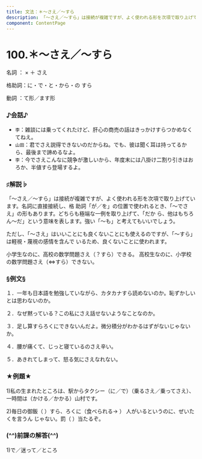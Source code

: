 ```yaml
---
title: 文法：＊～さえ／～すら
description: 「～さえ／～すら」は接続が複雑ですが、よく使われる形を次項で取り上げています。名詞に直接接続し、格 助詞「が／を」の位置で使われるとき、「～でさえ」の形もあります。どちらも極端な一例を取り上げて、「だか ら、他はもちろん～だ」という意味を表します。強い「～も」と考えてもいいでしょう。
component: ContentPage
---
```



# 100.＊～さえ／～すら
名詞 ： × ＋ さえ

格助詞：に・で・と・から・の すら

動詞 ：て形／ます形  
### ♪会話♪
- `李`：雑談には乗ってくれたけど、肝心の商売の話はきっかけすらつかめなくてねえ。
- `山田`：君でさえ説得できないのだからね。でも、彼は聞く耳は持ってるから、最後まで諦めるなよ。
- `李`：今でさえこんなに競争が激しいから、年度末には八掛け二割り引きはおろか、半値すら登場するよ。
### ♯解説♭
「～さえ／～すら」は接続が複雑ですが、よく使われる形を次項で取り上げています。名詞に直接接続し、格 助詞「が／を」の位置で使われるとき、「～でさえ」の形もあります。どちらも極端な一例を取り上げて、「だか ら、他はもちろん～だ」という意味を表します。強い「～も」と考えてもいいでしょう。

ただし、「～さえ」はいいことにも良くないことにも使えるのですが、「～すら」は軽視・蔑視の感情を含んで いるため、良くないことに使われます。

小学生なのに、高校の数学問題さえ（？すら）できる。 高校生なのに、小学校の数学問題さえ（⇔すら）できない。
### §例文§
１．一年も日本語を勉強していながら、カタカナすら読めないのか。恥ずかしいとは思わないのか。

２．なぜ黙っている？この私にさえ話せないようなことなのか。

３．足し算すらろくにできないんだよ。微分積分がわかるはずがないじゃないか。

４．腰が痛くて、じっと寝ているのさえ辛い。

５．あきれてしまって、怒る気にさえなれない。
### ★例題★
1)私の生まれたところは、駅からタクシー（に／で）（乗るさえ／乗ってさえ）、一時間は（かける／かかる）山村です。

2)毎日の御飯（ ）すら、ろくに（食べられる→ ） 人がいるというのに、ぜいたくを言うん じゃない。罰（ ）当たるぞ。
### (^^)前課の解答(^^)
1)で／迷って／ところ
